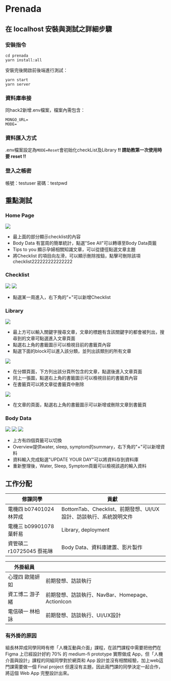 # Prenada

## 在 localhost 安裝與測試之詳細步驟
### 安裝指令
```
cd prenada
yarn install:all
```
安裝完後開啟前後端進行測試：
```
yarn start
yarn server
```
### 資料庫串接
同hack2新增.env檔案，檔案內需包含：
```
MONGO_URL=
MODE=
```

### 資料匯入方式
.env檔案設定為`MODE=Reset`會初始化checkList及Library
**!! 請助教第一次使用時要 reset !!**


### 登入之帳密
帳號：testuser
密碼：testpwd


## 重點測試
### Home Page
![](https://i.imgur.com/orOSAuS.png)
* 最上面的部分顯示checklist的內容
* Body Data 有當周的簡單統計，點選"See All"可以轉導至Body Data頁籤
* Tips to you 顯示孕婦相關知識文章，可以從捷徑點選文章主題
* 將Checklist 的項目向左滑，可以顯示刪除按鈕，點擊可刪除該項checklist222222222222222
### Checklist
![](https://i.imgur.com/ppJ9Ue2.png)
![](https://i.imgur.com/8FI3qeD.png)
* 點選某一周進入，右下角的"+"可以新增Checklist


### Library
![](https://i.imgur.com/gCLiwvb.png)
* 最上方可以輸入關鍵字搜尋文章，文章的標題有含該關鍵字的都會被列出，搜尋到的文章可點選進入文章頁面
* 點選右上角的書籤圖示可以檢視目前的書籤頁內容
* 點選下面的block可以進入該分類，並列出該類別的所有文章

![](https://i.imgur.com/hQZOx7e.png)
* 在分類頁面，下方列出該分頁所包含的文章，點選後進入文章頁面
* 同上一張圖，點選右上角的書籤圖示可以檢視目前的書籤頁內容
* 在書籤頁可以將文章從書籤頁中刪除

![](https://i.imgur.com/La17nPJ.png)
* 在文章的頁面，點選右上角的書籤圖示可以新增或刪除文章到書籤頁

### Body Data
![](https://i.imgur.com/Dtjy3Fi.png)
![](https://i.imgur.com/qBidDer.png)
![](https://i.imgur.com/Enzfzlb.png)
* 上方有四個頁籤可以切換
* Overview提供water, sleep, symptom的summary，右下角的"+"可以新增資料
* 資料輸入完成點選"UPDATE YOUR DAY"可以將資料存到資料庫
* 重新整理後，Water, Sleep, Symptom頁籤可以檢視該週的輸入資料


## 工作分配
|修課同學|貢獻|
| -------- | -------- |
|電機四 b07401024 林羿成|BottomTab、Checklist、前期發想、UI/UX設計、訪談執行、系統說明文件|
|電機三 b09901078 葉軒易|Library, deployment|
|資管碩二 r10725045 蔡祐琳|Body Data、資料庫建置、影片製作|

|外掛組員||
| -------- | -------- |
|心理四 歐陽妍如|前期發想、訪談執行|
|資工博二 游子緒|前期發想、訪談執行、NavBar、Homepage、ActionIcon|
|電信碩一 林柏詠|前期發想、訪談執行、UI/UX設計|



### 有外掛的原因
組長林羿成同學同時有修「人機互動與介面」課程，在該門課程中需要把他們在 Figma 上已經設計好約 70% 的 medium-fi prototype 實際做成 App，但「人機介面與設計」課程的同組同學對於網頁和 App 設計並沒有相關經驗，加上web這門課需要做一個 Final project 但還沒有主題，因此兩門課的同學決定一起合作，將這個 Web App 完整設計出來。
